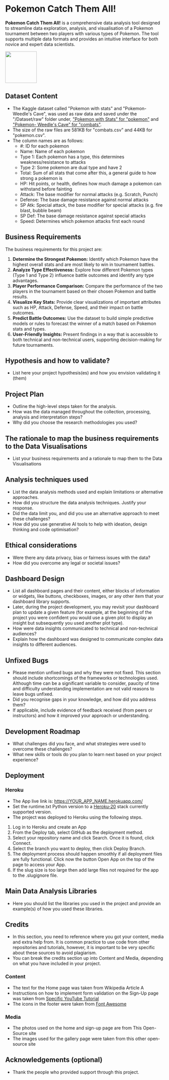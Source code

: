 
# Pokemon Catch Them All!

**Pokemon Catch Them All!** is a comprehensive data analysis tool designed to streamline data exploration, analysis, and visualisation of a Pokemon tournament between two players with various types of Pokemon. The tool supports multiple data formats and provides an intuitive interface for both novice and expert data scientists.

<img src="https://static.wikia.nocookie.net/pokemon/images/0/01/0175Togepi.png" width="100" height="100" /> 


## Dataset Content
* The Kaggle dataset called \"Pokemon with stats\" and \"Pokemon- Weedle's Cave\", was used as raw data and saved under the "/Dataset/raw" folder under, [\"Pokemon with Stats\" for \"pokemon\"]( https://www.kaggle.com/datasets/abcsds/pokemon/data) and [\"Pokemon- Weedle's Cave\" for \"combats\"]( https://www.kaggle.com/datasets/terminus7/pokemon-challenge?select=pokemon.csv).
* The size of the raw files are 581KB for "combats.csv" and 44KB for "pokemon.csv".
* The column names are as follows:
    * \#: ID for each pokemon
    * Name: Name of each pokemon
    * Type 1: Each pokemon has a type, this determines weakness/resistance to attacks
    * Type 2: Some pokemon are dual type and have 2
    * Total: Sum of all stats that come after this, a general guide to how strong a pokemon is
    * HP: Hit points, or health, defines how much damage a pokemon can withstand before fainting
    * Attack: The base modifier for normal attacks (e.g. Scratch, Punch)
    * Defense: The base damage resistance against normal attacks
    * SP Atk: Special attack, the base modifier for special attacks (e.g. fire blast, bubble beam)
    * SP Def: The base damage resistance against special attacks
    * Speed: Determines which pokemon attacks first each round


       


## Business Requirements
The business requirements for this project are:

1. **Determine the Strongest Pokemon:** Identify which Pokemon have the highest overall stats and are most likely to win in tournament battles.
2. **Analyze Type Effectiveness:** Explore how different Pokemon types (Type 1 and Type 2) influence battle outcomes and identify any type advantages.
3. **Player Performance Comparison:** Compare the performance of the two players in the tournament based on their chosen Pokemon and battle results.
4. **Visualize Key Stats:** Provide clear visualizations of important attributes such as HP, Attack, Defense, Speed, and their impact on battle outcomes.
5. **Predict Battle Outcomes:** Use the dataset to build simple predictive models or rules to forecast the winner of a match based on Pokemon stats and types.
6. **User-Friendly Insights:** Present findings in a way that is accessible to both technical and non-technical users, supporting decision-making for future tournaments.


## Hypothesis and how to validate?
* List here your project hypothesis(es) and how you envision validating it (them) 

## Project Plan
* Outline the high-level steps taken for the analysis.
* How was the data managed throughout the collection, processing, analysis and interpretation steps?
* Why did you choose the research methodologies you used?

## The rationale to map the business requirements to the Data Visualisations
* List your business requirements and a rationale to map them to the Data Visualisations

## Analysis techniques used
* List the data analysis methods used and explain limitations or alternative approaches.
* How did you structure the data analysis techniques. Justify your response.
* Did the data limit you, and did you use an alternative approach to meet these challenges?
* How did you use generative AI tools to help with ideation, design thinking and code optimisation?

## Ethical considerations
* Were there any data privacy, bias or fairness issues with the data?
* How did you overcome any legal or societal issues?

## Dashboard Design
* List all dashboard pages and their content, either blocks of information or widgets, like buttons, checkboxes, images, or any other item that your dashboard library supports.
* Later, during the project development, you may revisit your dashboard plan to update a given feature (for example, at the beginning of the project you were confident you would use a given plot to display an insight but subsequently you used another plot type).
* How were data insights communicated to technical and non-technical audiences?
* Explain how the dashboard was designed to communicate complex data insights to different audiences. 

## Unfixed Bugs
* Please mention unfixed bugs and why they were not fixed. This section should include shortcomings of the frameworks or technologies used. Although time can be a significant variable to consider, paucity of time and difficulty understanding implementation are not valid reasons to leave bugs unfixed.
* Did you recognise gaps in your knowledge, and how did you address them?
* If applicable, include evidence of feedback received (from peers or instructors) and how it improved your approach or understanding.

## Development Roadmap
* What challenges did you face, and what strategies were used to overcome these challenges?
* What new skills or tools do you plan to learn next based on your project experience? 

## Deployment
### Heroku

* The App live link is: https://YOUR_APP_NAME.herokuapp.com/ 
* Set the runtime.txt Python version to a [Heroku-20](https://devcenter.heroku.com/articles/python-support#supported-runtimes) stack currently supported version.
* The project was deployed to Heroku using the following steps.

1. Log in to Heroku and create an App
2. From the Deploy tab, select GitHub as the deployment method.
3. Select your repository name and click Search. Once it is found, click Connect.
4. Select the branch you want to deploy, then click Deploy Branch.
5. The deployment process should happen smoothly if all deployment files are fully functional. Click now the button Open App on the top of the page to access your App.
6. If the slug size is too large then add large files not required for the app to the .slugignore file.


## Main Data Analysis Libraries
* Here you should list the libraries you used in the project and provide an example(s) of how you used these libraries.


## Credits 

* In this section, you need to reference where you got your content, media and extra help from. It is common practice to use code from other repositories and tutorials, however, it is important to be very specific about these sources to avoid plagiarism. 
* You can break the credits section up into Content and Media, depending on what you have included in your project. 

### Content 

- The text for the Home page was taken from Wikipedia Article A
- Instructions on how to implement form validation on the Sign-Up page was taken from [Specific YouTube Tutorial](https://www.youtube.com/)
- The icons in the footer were taken from [Font Awesome](https://fontawesome.com/)

### Media

- The photos used on the home and sign-up page are from This Open-Source site
- The images used for the gallery page were taken from this other open-source site



## Acknowledgements (optional)
* Thank the people who provided support through this project.
